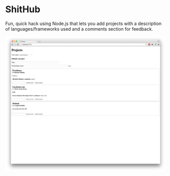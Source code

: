 ShitHub
====

Fun, quick hack using Node.js that lets you add projects with a description of languages/frameworks used and a comments section for feedback.

![shithub](https://raw.githubusercontent.com/avijeets/ShitHub/master/screenshot.png)